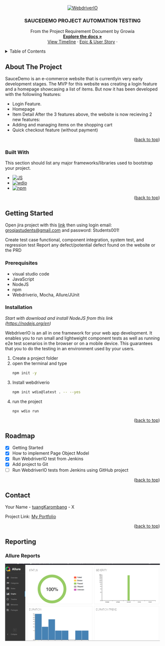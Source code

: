 <!-- Improved compatibility of back to top link: See: https://github.com/othneildrew/Best-README-Template/pull/73 -->

<a id="readme-top"></a>

<!-- PROJECT LOGO -->
<br />
<div align="center">
   <a href="https://webdriver.io/">
        <img alt="WebdriverIO" src="https://webdriver.io/assets/images/robot-3677788dd63849c56aa5cb3f332b12d5.svg" width="146">
    </a>

  <h3 align="center">SAUCEDEMO PROJECT AUTOMATION TESTING</h3>

  <p align="center">
    From the Project Requirement Document by Growia 
    <br />
    <a href="https://growiaeducationid.atlassian.net/jira/software/projects/CSD/boards/3/timeline"><strong>Explore the docs »</strong></a>
    <br />
    <a href="https://drive.google.com/file/d/1zpF44biwa6IZ57P8M26gncAufxLtHFB3/view?usp=sharing">View Timeline</a>
    ·
    <a href="https://drive.google.com/file/d/1AbqzAPNeKOEG0eTcerKitU-WyWYSupXB/view?usp=sharing">Epic & User Story</a>
    ·
  </p>
</div>

<!-- TABLE OF CONTENTS -->
<details>
  <summary>Table of Contents</summary>
  <ol>
    <li>
      <a href="#about-the-project">About The Project</a>
      <ul>
        <li><a href="#built-with">Built With</a></li>
      </ul>
    </li>
    <li>
      <a href="#getting-started">Getting Started</a>
      <ul>
        <li><a href="#prerequisites">Prerequisites</a></li>
        <li><a href="#installation">Installation</a></li>
      </ul>
    </li>
    <li><a href="#roadmap">Roadmap</a></li>
    <li><a href="#contact">Contact</a></li>
    <li><a href="#reporting">Reporting</a></li>
  </ol>
</details>

<!-- ABOUT THE PROJECT -->

## About The Project

SauceDemo is an e-commerce website that is currentlyin very early development stages. The MVP for this website was creating a login feature and a homepage showcasing a list of items.
But now it has been developed with the followiing features:

- Login Feature.
- Homepage
- Item Detail
  After the 3 features above, the website is now recieving 2 new features:
- Adding and managing items on the shopping cart
- Quick checkout feature (without payment)

<p align="right">(<a href="#readme-top">back to top</a>)</p>

### Built With

This section should list any major frameworks/libraries used to bootstrap your project.

- [![JS][JavaScript]][js-url]
- [![wdio][webdriverio]][wdio-url]
- [![npm][nodejs]][npm-url]

<p align="right">(<a href="#readme-top">back to top</a>)</p>

<!-- GETTING STARTED -->

## Getting Started

Open jira project with this [link](https://growiaeducationid.atlassian.net/jira/software/projects/CSD/boards/3/timeline) then using login email: groqiastudents@gmail.com and password: Students001!

Create test case functional, component integration, system test, and regression test
Report any defect/potential defect found on the website or the PRD

### Prerequisites

- visual studio code
- JavaScript
- NodeJS
- npm
- Webdriverio, Mocha, Allure/JUnit

### Installation

_Start with download and install NodeJS from this link (https://nodejs.org/en)_

WebdriverIO is an all in one framework for your web app development. It enables you to run small and lightweight component tests as well as running e2e test scenarios in the browser or on a mobile device. This guarantees that you to do the testing in an environment used by your users.

1. Create a project folder
2. open the terminal and type
   ```sh
   npm init -y
   ```
3. Install webdriverio
   ```sh
   npm init wdio@latest . -- --yes
   ```
4. run the project
   ```sh
   npx wdio run
   ```

<p align="right">(<a href="#readme-top">back to top</a>)</p>

<!-- ROADMAP -->

## Roadmap

- [x] Getting Started
- [x] How to implement Page Object Model
- [x] Run WebdriverIO test from Jenkins
- [x] Add project to Git
- [ ] Run WebdriverIO tests from Jenkins using GitHub project

<p align="right">(<a href="#readme-top">back to top</a>)</p>

<!-- CONTACT -->

## Contact

Your Name - [tuangKarombang](https://x.com/tuangKarombang) - X

Project Link: [My Portfolio](https://github.com/tkarombang/MyPortfolio)

<p align="right">(<a href="#readme-top">back to top</a>)</p>

## Reporting

### Allure Reports

<a href="https://github.com/tkarombang/saucedemo-webdriverio/tree/main/img-results">
    <img src="img-results/allureImg.png" alt="Allure-Report">
  </a>

<!-- MARKDOWN LINKS & IMAGES -->
<!-- https://www.markdownguide.org/basic-syntax/#reference-style-links -->

[linkedin-shield]: https://img.shields.io/badge/-LinkedIn-black.svg?style=for-the-badge&logo=linkedin&colorB=555
[linkedin-url]: https://linkedin.com/in/muhanaz
[JavaScript]: https://img.shields.io/badge/JS-javascript-blue?logo=javascript
[js-url]: https://www.javascript.com/
[webdriverio]: https://img.shields.io/badge/webdriver_io-orange
[wdio-url]: https://webdriver.io/
[nodejs]: https://img.shields.io/npm/v/npm.svg?logo=nodedotjs
[npm-url]: https://nodejs.org
